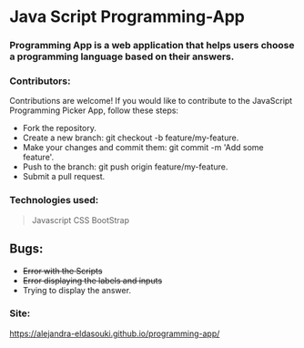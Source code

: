 # Java Script Programming-App

### Programming App is a web application that helps users choose a programming language based on their answers.

### Contributors:

Contributions are welcome! If you would like to contribute to the JavaScript Programming Picker App, follow these steps:

- Fork the repository.
- Create a new branch: git checkout -b feature/my-feature.
- Make your changes and commit them: git commit -m 'Add some feature'.
- Push to the branch: git push origin feature/my-feature.
- Submit a pull request.

### Technologies used:

> Javascript
> CSS
> BootStrap

## Bugs:

- ~~Error with the Scripts~~
- ~~Error displaying the labels and inputs~~
- Trying to display the answer.

### Site:

https://alejandra-eldasouki.github.io/programming-app/
